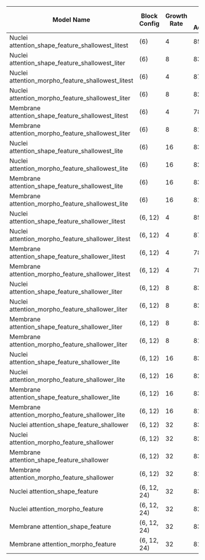 | Model Name                                    | Block Config  | Growth Rate | Blind Test Accuracy | Metrics File Link                        |
|-----------------------------------------------|---------------|-------------|---------------------|------------------------------------------|
| Nuclei attention_shape_feature_shallowest_litest    | (6)           | 4           | 85.3%               | [metrics.npz](./metrics_gbr_inception.ipynb) |
| Nuclei attention_shape_feature_shallowest_liter     | (6)           | 8           | 83.1%               | [metrics.npz](./metrics_gbr_inception.ipynb) |
| Nuclei attention_morpho_feature_shallowest_litest   | (6)           | 4           | 87.2%               | [metrics.npz](./metrics_gbr_inception.ipynb) |
| Nuclei attention_morpho_feature_shallowest_liter    | (6)           | 8           | 82.5%               | [metrics.npz](./metrics_gbr_inception.ipynb) |
| Membrane attention_shape_feature_shallowest_litest  | (6)           | 4           | 78.0%               | [metrics.npz](./metrics_gbr_inception.ipynb) |
| Membrane attention_morpho_feature_shallowest_liter  | (6)           | 8           | 81.7%               | [metrics.npz](./metrics_gbr_inception.ipynb) |
| Nuclei attention_shape_feature_shallowest_lite      | (6)           | 16          | 83.1%               | [metrics.npz](./metrics_gbr_inception.ipynb) |
| Nuclei attention_morpho_feature_shallowest_lite     | (6)           | 16          | 82.5%               | [metrics.npz](./metrics_gbr_inception.ipynb) |
| Membrane attention_shape_feature_shallowest_lite    | (6)           | 16          | 83.1%               | [metrics.npz](./metrics_gbr_inception.ipynb) |
| Membrane attention_morpho_feature_shallowest_lite   | (6)           | 16          | 81.7%               | [metrics.npz](./metrics_gbr_inception.ipynb) |
| Nuclei attention_shape_feature_shallower_litest     | (6, 12)       | 4           | 85.3%               | [metrics.npz](./metrics_gbr_inception.ipynb) |
| Nuclei attention_morpho_feature_shallower_litest    | (6, 12)       | 4           | 87.2%               | [metrics.npz](./metrics_gbr_inception.ipynb) |
| Membrane attention_shape_feature_shallower_litest   | (6, 12)       | 4           | 78.0%               | [metrics.npz](./metrics_gbr_inception.ipynb) |
| Membrane attention_morpho_feature_shallower_litest  | (6, 12)       | 4           | 78.0%               | [metrics.npz](./metrics_gbr_inception.ipynb) |
| Nuclei attention_shape_feature_shallower_liter      | (6, 12)       | 8           | 83.1%               | [metrics.npz](./metrics_gbr_inception.ipynb) |
| Nuclei attention_morpho_feature_shallower_liter     | (6, 12)       | 8           | 82.5%               | [metrics.npz](./metrics_gbr_inception.ipynb) |
| Membrane attention_shape_feature_shallower_liter    | (6, 12)       | 8           | 83.1%               | [metrics.npz](./metrics_gbr_inception.ipynb) |
| Membrane attention_morpho_feature_shallower_liter   | (6, 12)       | 8           | 81.7%               | [metrics.npz](./metrics_gbr_inception.ipynb) |
| Nuclei attention_shape_feature_shallower_lite       | (6, 12)       | 16          | 83.1%               | [metrics.npz](./metrics_gbr_inception.ipynb) |
| Nuclei attention_morpho_feature_shallower_lite      | (6, 12)       | 16          | 82.5%               | [metrics.npz](./metrics_gbr_inception.ipynb) |
| Membrane attention_shape_feature_shallower_lite     | (6, 12)       | 16          | 83.1%               | [metrics.npz](./metrics_gbr_inception.ipynb) |
| Membrane attention_morpho_feature_shallower_lite    | (6, 12)       | 16          | 81.7%               | [metrics.npz](./metrics_gbr_inception.ipynb) |
| Nuclei attention_shape_feature_shallower            | (6, 12)       | 32          | 83.1%               | [metrics.npz](./metrics_gbr_inception.ipynb) |
| Nuclei attention_morpho_feature_shallower           | (6, 12)       | 32          | 82.5%               | [metrics.npz](./metrics_gbr_inception.ipynb) |
| Membrane attention_shape_feature_shallower          | (6, 12)       | 32          | 83.1%               | [metrics.npz](./metrics_gbr_inception.ipynb) |
| Membrane attention_morpho_feature_shallower         | (6, 12)       | 32          | 81.7%               | [metrics.npz](./metrics_gbr_inception.ipynb) |
| Nuclei attention_shape_feature                      | (6, 12, 24)   | 32          | 83.1%               | [metrics.npz](./metrics_gbr_inception.ipynb) |
| Nuclei attention_morpho_feature                     | (6, 12, 24)   | 32          | 82.5%               | [metrics.npz](./metrics_gbr_inception.ipynb) |
| Membrane attention_shape_feature                    | (6, 12, 24)   | 32          | 83.1%               | [metrics.npz](./metrics_gbr_inception.ipynb) |
| Membrane attention_morpho_feature                   | (6, 12, 24)   | 32          | 81.7%               | [metrics.npz](./metrics_gbr_inception.ipynb) |
